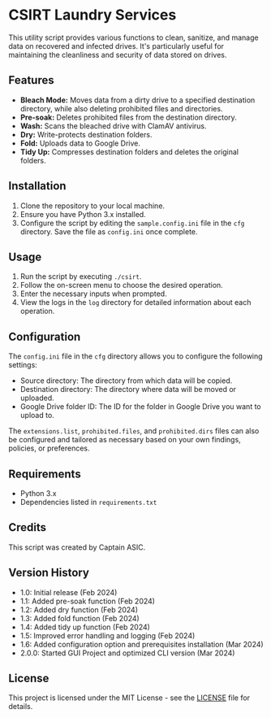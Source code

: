 # CSIRT Laundry Services

This utility script provides various functions to clean, sanitize, and manage data on recovered and infected drives. It's particularly useful for maintaining the cleanliness and security of data stored on drives.

## Features

- **Bleach Mode:** Moves data from a dirty drive to a specified destination directory, while also deleting prohibited files and directories.
- **Pre-soak:** Deletes prohibited files from the destination directory.
- **Wash:** Scans the bleached drive with ClamAV antivirus.
- **Dry:** Write-protects destination folders.
- **Fold:** Uploads data to Google Drive.
- **Tidy Up:** Compresses destination folders and deletes the original folders.

## Installation

1. Clone the repository to your local machine.
2. Ensure you have Python 3.x installed.
3. Configure the script by editing the `sample.config.ini` file in the `cfg` directory.
   Save the file as `config.ini` once complete.

## Usage

1. Run the script by executing `./csirt`.
2. Follow the on-screen menu to choose the desired operation.
3. Enter the necessary inputs when prompted.
4. View the logs in the `log` directory for detailed information about each operation.

## Configuration

The `config.ini` file in the `cfg` directory allows you to configure the following settings:

- Source directory: The directory from which data will be copied.
- Destination directory: The directory where data will be moved or uploaded.
- Google Drive folder ID: The ID for the folder in Google Drive you want to upload to.

The `extensions.list`, `prohibited.files`, and `prohibited.dirs` files can also be configured and tailored as necessary based on your own findings, policies, or preferences.

## Requirements

- Python 3.x
- Dependencies listed in `requirements.txt`

## Credits

This script was created by Captain ASIC.

## Version History

- 1.0: Initial release (Feb 2024)
- 1.1: Added pre-soak function (Feb 2024)
- 1.2: Added dry function (Feb 2024)
- 1.3: Added fold function (Feb 2024)
- 1.4: Added tidy up function (Feb 2024)
- 1.5: Improved error handling and logging (Feb 2024)
- 1.6: Added configuration option and prerequisites installation (Mar 2024)
- 2.0.0: Started GUI Project and optimized CLI version (Mar 2024)

## License

This project is licensed under the MIT License - see the [LICENSE](LICENSE) file for details.
